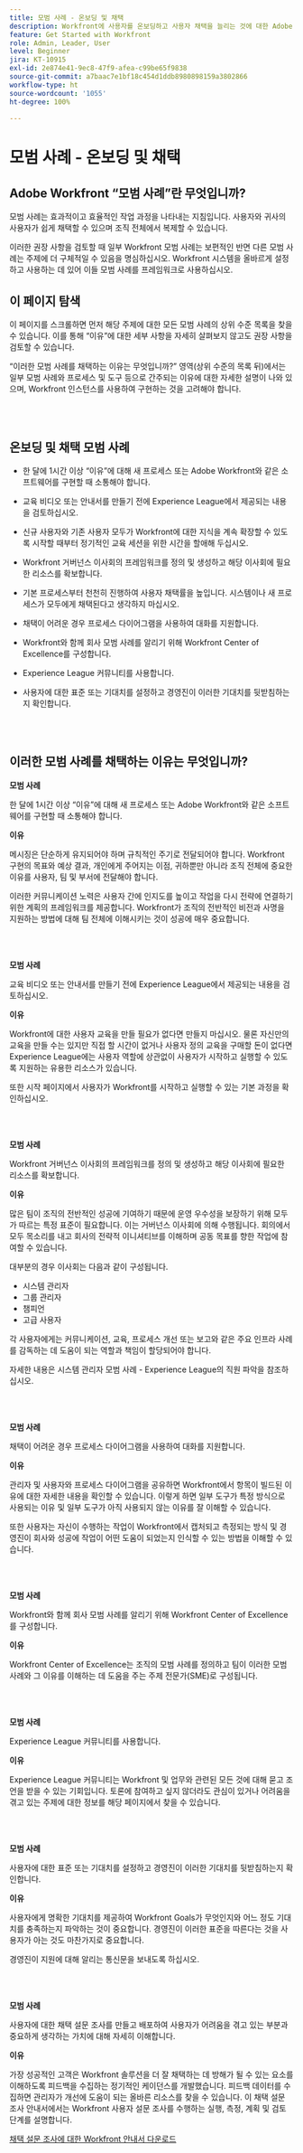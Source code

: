 ```yaml
---
title: 모범 사례 - 온보딩 및 채택
description: Workfront에 사용자를 온보딩하고 사용자 채택을 늘리는 것에 대한 Adobe Workfront 전문가의 모범 사례 권장 사항을 알아봅니다.
feature: Get Started with Workfront
role: Admin, Leader, User
level: Beginner
jira: KT-10915
exl-id: 2e874e41-9ec8-47f9-afea-c99be65f9838
source-git-commit: a7baac7e1bf18c454d1ddb8980898159a3802866
workflow-type: ht
source-wordcount: '1055'
ht-degree: 100%

---
```


# 모범 사례 - 온보딩 및 채택

## Adobe Workfront “모범 사례”란 무엇입니까?

모범 사례는 효과적이고 효율적인 작업 과정을 나타내는 지침입니다. 사용자와 귀사의 사용자가 쉽게 채택할 수 있으며 조직 전체에서 복제할 수 있습니다.

이러한 권장 사항을 검토할 때 일부 Workfront 모범 사례는 보편적인 반면 다른 모범 사례는 주제에 더 구체적일 수 있음을 명심하십시오. Workfront 시스템을 올바르게 설정하고 사용하는 데 있어 이들 모범 사례를 프레임워크로 사용하십시오.

## 이 페이지 탐색

이 페이지를 스크롤하면 먼저 해당 주제에 대한 모든 모범 사례의 상위 수준 목록을 찾을 수 있습니다. 이를 통해 “이유”에 대한 세부 사항을 자세히 살펴보지 않고도 권장 사항을 검토할 수 있습니다.

“이러한 모범 사례를 채택하는 이유는 무엇입니까?” 영역(상위 수준의 목록 뒤)에서는 일부 모범 사례와 프로세스 및 도구 등으로 간주되는 이유에 대한 자세한 설명이 나와 있으며, Workfront 인스턴스를 사용하여 구현하는 것을 고려해야 합니다.

</br>
</br>

## 온보딩 및 채택 모범 사례

* 한 달에 1시간 이상 “이유”에 대해 새 프로세스 또는 Adobe Workfront와 같은 소프트웨어를 구현할 때 소통해야 합니다.

* 교육 비디오 또는 안내서를 만들기 전에 Experience League에서 제공되는 내용을 검토하십시오.

* 신규 사용자와 기존 사용자 모두가 Workfront에 대한 지식을 계속 확장할 수 있도록 시작할 때부터 정기적인 교육 세션을 위한 시간을 할애해 두십시오.

* Workfront 거버넌스 이사회의 프레임워크를 정의 및 생성하고 해당 이사회에 필요한 리소스를 확보합니다.

* 기본 프로세스부터 천천히 진행하여 사용자 채택률을 높입니다. 시스템이나 새 프로세스가 모두에게 채택된다고 생각하지 마십시오.

* 채택이 어려운 경우 프로세스 다이어그램을 사용하여 대화를 지원합니다.

* Workfront와 함께 회사 모범 사례를 알리기 위해 Workfront Center of Excellence를 구성합니다.

* Experience League 커뮤니티를 사용합니다.

* 사용자에 대한 표준 또는 기대치를 설정하고 경영진이 이러한 기대치를 뒷받침하는지 확인합니다.

</br>
</br>


## 이러한 모범 사례를 채택하는 이유는 무엇입니까?

**모범 사례**

한 달에 1시간 이상 “이유”에 대해 새 프로세스 또는 Adobe Workfront와 같은 소프트웨어를 구현할 때 소통해야 합니다.

**이유**

메시징은 단순하게 유지되어야 하며 규칙적인 주기로 전달되어야 합니다. Workfront 구현의 목표와 예상 결과, 개인에게 주어지는 이점, 귀하뿐만 아니라 조직 전체에 중요한 이유를 사용자, 팀 및 부서에 전달해야 합니다.

이러한 커뮤니케이션 노력은 사용자 간에 인지도를 높이고 작업을 다시 전략에 연결하기 위한 계획의 프레임워크를 제공합니다. Workfront가 조직의 전반적인 비전과 사명을 지원하는 방법에 대해 팀 전체에 이해시키는 것이 성공에 매우 중요합니다.

</br>
</br>

**모범 사례**

교육 비디오 또는 안내서를 만들기 전에 Experience League에서 제공되는 내용을 검토하십시오.

**이유**

Workfront에 대한 사용자 교육을 만들 필요가 없다면 만들지 마십시오. 물론 자신만의 교육을 만들 수는 있지만 직접 할 시간이 없거나 사용자 정의 교육을 구매할 돈이 없다면 Experience League에는 사용자 역할에 상관없이 사용자가 시작하고 실행할 수 있도록 지원하는 유용한 리소스가 있습니다.

또한 시작 페이지에서 사용자가 Workfront를 시작하고 실행할 수 있는 기본 과정을 확인하십시오.

</br>
</br>

**모범 사례**

Workfront 거버넌스 이사회의 프레임워크를 정의 및 생성하고 해당 이사회에 필요한 리소스를 확보합니다.

**이유**

많은 팀이 조직의 전반적인 성공에 기여하기 때문에 운영 우수성을 보장하기 위해 모두가 따르는 특정 표준이 필요합니다. 이는 거버넌스 이사회에 의해 수행됩니다. 회의에서 모두 목소리를 내고 회사의 전략적 이니셔티브를 이해하며 공동 목표를 향한 작업에 참여할 수 있습니다.

대부분의 경우 이사회는 다음과 같이 구성됩니다.

* 시스템 관리자
* 그룹 관리자
* 챔피언
* 고급 사용자


각 사용자에게는 커뮤니케이션, 교육, 프로세스 개선 또는 보고와 같은 주요 인프라 사례를 감독하는 데 도움이 되는 역할과 책임이 할당되어야 합니다.

자세한 내용은 시스템 관리자 모범 사례 - Experience League의 직원 파악을 참조하십시오.

</br>
</br>

**모범 사례**

채택이 어려운 경우 프로세스 다이어그램을 사용하여 대화를 지원합니다.

**이유**

관리자 및 사용자와 프로세스 다이어그램을 공유하면 Workfront에서 항목이 빌드된 이유에 대한 자세한 내용을 확인할 수 있습니다. 이렇게 하면 일부 도구가 특정 방식으로 사용되는 이유 및 일부 도구가 아직 사용되지 않는 이유를 잘 이해할 수 있습니다.

또한 사용자는 자신이 수행하는 작업이 Workfront에서 캡처되고 측정되는 방식 및 경영진이 회사와 성공에 작업이 어떤 도움이 되었는지 인식할 수 있는 방법을 이해할 수 있습니다.

</br>
</br>

**모범 사례**

Workfront와 함께 회사 모범 사례를 알리기 위해 Workfront Center of Excellence를 구성합니다.

**이유**

Workfront Center of Excellence는 조직의 모범 사례를 정의하고 팀이 이러한 모범 사례와 그 이유를 이해하는 데 도움을 주는 주제 전문가(SME)로 구성됩니다.

</br>
</br>

**모범 사례**

Experience League 커뮤니티를 사용합니다.

**이유**

Experience League 커뮤니티는 Workfront 및 업무와 관련된 모든 것에 대해 묻고 조언을 받을 수 있는 기회입니다. 토론에 참여하고 싶지 않더라도 관심이 있거나 어려움을 겪고 있는 주제에 대한 정보를 해당 페이지에서 찾을 수 있습니다.

</br>
</br>


**모범 사례**

사용자에 대한 표준 또는 기대치를 설정하고 경영진이 이러한 기대치를 뒷받침하는지 확인합니다.

**이유**

사용자에게 명확한 기대치를 제공하여 Workfront Goals가 무엇인지와 어느 정도 기대치를 충족하는지 파악하는 것이 중요합니다. 경영진이 이러한 표준을 따른다는 것을 사용자가 아는 것도 마찬가지로 중요합니다.


경영진이 지원에 대해 알리는 통신문을 보내도록 하십시오.

</br>
</br>


**모범 사례**

사용자에 대한 채택 설문 조사를 만들고 배포하여 사용자가 어려움을 겪고 있는 부분과 중요하게 생각하는 가치에 대해 자세히 이해합니다.

**이유**

가장 성공적인 고객은 Workfront 솔루션을 더 잘 채택하는 데 방해가 될 수 있는 요소를 이해하도록 피드백을 수집하는 정기적인 케이던스를 개발했습니다. 피드백 데이터를 수집하면 관리자가 개선에 도움이 되는 올바른 리소스를 찾을 수 있습니다. 이 채택 설문 조사 안내서에서는 Workfront 사용자 설문 조사를 수행하는 실행, 측정, 계획 및 검토 단계를 설명합니다.

[채택 설문 조사에 대한 Workfront 안내서 다운로드](../assets/adoption-survey.pdf)


